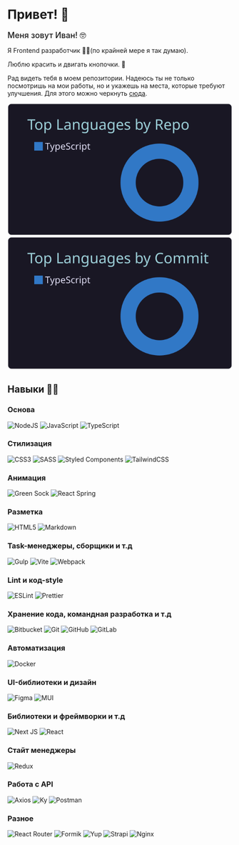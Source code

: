 # Привет! 👋

<span style="font-size: 18px; font-weight: 500;">Меня зовут Иван! 🤓</span></br>

Я Frontend разработчик 🦸‍♂️(по крайней мере я так думаю).

Люблю красить и двигать кнопочки. 🎨

Рад видеть тебя в моем репозитории.
Надеюсь ты не только посмотришь на мои работы, но и укажешь на места, которые требуют улучшения.
Для этого можно черкнуть [сюда](mailto:ivan-my-job@mail.ru).

![](https://raw.githubusercontent.com/callivan/callivan/master/profile-summary-card-output/rose_pine/1-repos-per-language.svg)
![](https://raw.githubusercontent.com/callivan/callivan/master/profile-summary-card-output/rose_pine/2-most-commit-language.svg)

## Навыки 👷‍♂️

### Основа

![NodeJS](https://img.shields.io/badge/node.js-6DA55F?style=for-the-badge&logo=node.js&logoColor=white)
![JavaScript](https://img.shields.io/badge/javascript-%23323330.svg?style=for-the-badge&logo=javascript&logoColor=%23F7DF1E)
![TypeScript](https://img.shields.io/badge/typescript-%23007ACC.svg?style=for-the-badge&logo=typescript&logoColor=white)

### Стилизация

![CSS3](https://img.shields.io/badge/css3%20-%231572B6.svg?&style=for-the-badge&logo=css3&logoColor=white)
![SASS](https://img.shields.io/badge/SASS-hotpink.svg?style=for-the-badge&logo=SASS&logoColor=white)
![Styled Components](https://img.shields.io/badge/styled--components-DB7093?style=for-the-badge&logo=styled-components&logoColor=white)
![TailwindCSS](https://img.shields.io/badge/tailwindcss-%2338B2AC.svg?style=for-the-badge&logo=tailwind-css&logoColor=white)

### Анимация

![Green Sock](https://img.shields.io/badge/green%20sock-88CE02?style=for-the-badge&logo=greensock&logoColor=white)
![React Spring](https://img.shields.io/badge/react%20spring-%2320232a.svg?style=for-the-badge&logo=react&logoColor=%2361DAFB)

### Разметка

![HTML5](https://img.shields.io/badge/html5-%23E34F26.svg?style=for-the-badge&logo=html5&logoColor=white)
![Markdown](https://img.shields.io/badge/markdown-%23000000.svg?style=for-the-badge&logo=markdown&logoColor=white)

### Task-менеджеры, сборщики и т.д

![Gulp](https://img.shields.io/badge/GULP-%23CF4647.svg?style=for-the-badge&logo=gulp&logoColor=white)
![Vite](https://img.shields.io/badge/vite-%23646CFF.svg?style=for-the-badge&logo=vite&logoColor=white)
![Webpack](https://img.shields.io/badge/webpack-%238DD6F9.svg?style=for-the-badge&logo=webpack&logoColor=black)

### Lint и код-style

![ESLint](https://img.shields.io/badge/ESLint-4B3263?style=for-the-badge&logo=eslint&logoColor=white)
![Prettier](https://img.shields.io/badge/Prettier-F7B93E?style=for-the-badge&logo=prettier&logoColor=white)

### Хранение кода, командная разработка и т.д

![Bitbucket](https://img.shields.io/badge/bitbucket-%230047B3.svg?style=for-the-badge&logo=bitbucket&logoColor=white)
![Git](https://img.shields.io/badge/git-%23F05033.svg?style=for-the-badge&logo=git&logoColor=white)
![GitHub](https://img.shields.io/badge/github-%23121011.svg?style=for-the-badge&logo=github&logoColor=white)
![GitLab](https://img.shields.io/badge/gitlab-%23181717.svg?style=for-the-badge&logo=gitlab&logoColor=white)

### Автоматизация

![Docker](https://img.shields.io/badge/docker-%230db7ed.svg?style=for-the-badge&logo=docker&logoColor=white)

### UI-библиотеки и дизайн

![Figma](https://img.shields.io/badge/figma-%23F24E1E.svg?style=for-the-badge&logo=figma&logoColor=white)
![MUI](https://img.shields.io/badge/MUI-%230081CB.svg?style=for-the-badge&logo=mui&logoColor=white)

### Библиотеки и фреймворки и т.д

![Next JS](https://img.shields.io/badge/Next-black?style=for-the-badge&logo=next.js&logoColor=white)
![React](https://img.shields.io/badge/react-%2320232a.svg?style=for-the-badge&logo=react&logoColor=%2361DAFB)

### Стайт менеджеры

![Redux](https://img.shields.io/badge/redux-%23593d88.svg?style=for-the-badge&logo=redux&logoColor=white)

### Работа с API

![Axios](https://img.shields.io/badge/axios-5A29E4?style=for-the-badge&logo=axios&logoColor=white)
![Ky](https://img.shields.io/badge/ky-0072C9?style=for-the-badge&logo=keras&logoColor=white)
![Postman](https://img.shields.io/badge/Postman-FF6C37?style=for-the-badge&logo=postman&logoColor=white)

### Разное

![React Router](https://img.shields.io/badge/React_Router-CA4245?style=for-the-badge&logo=react-router&logoColor=white)
![Formik](https://img.shields.io/badge/Formik-%2320232a.svg?style=for-the-badge&logo=reacthookform&logoColor=%2361DAFB)
![Yup](https://img.shields.io/badge/Yup-FFAE1A.svg?style=for-the-badge&logo=yubico&logoColor=white)
![Strapi](https://img.shields.io/badge/strapi-%232E7EEA.svg?style=for-the-badge&logo=strapi&logoColor=white)
![Nginx](https://img.shields.io/badge/nginx-%23009639.svg?style=for-the-badge&logo=nginx&logoColor=white)
